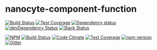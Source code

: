 # nanocyte-component-function

[![Build Status](https://travis-ci.org/octoblu/nanocyte-component-function.svg?branch=master)](https://travis-ci.org/octoblu/nanocyte-component-function)
[![Test Coverage](https://codecov.io/gh/octoblu/nanocyte-component-function/branch/master/graph/badge.svg)](https://codecov.io/gh/octoblu/nanocyte-component-function)
[![Dependency status](http://img.shields.io/david/octoblu/nanocyte-component-function.svg?style=flat)](https://david-dm.org/octoblu/nanocyte-component-function)
[![devDependency Status](http://img.shields.io/david/dev/octoblu/nanocyte-component-function.svg?style=flat)](https://david-dm.org/octoblu/nanocyte-component-function#info=devDependencies)
[![Slack Status](http://community-slack.octoblu.com/badge.svg)](http://community-slack.octoblu.com)

[![NPM](https://nodei.co/npm/nanocyte-component-function.svg?style=flat)](https://npmjs.org/package/nanocyte-component-function)
[![Build Status](https://travis-ci.org/octoblu/nanocyte-component-function.svg?branch=master)](https://travis-ci.org/octoblu/nanocyte-component-function)
[![Code Climate](https://codeclimate.com/github/octoblu/nanocyte-component-function/badges/gpa.svg)](https://codeclimate.com/github/octoblu/nanocyte-component-function)
[![Test Coverage](https://codeclimate.com/github/octoblu/nanocyte-component-function/badges/coverage.svg)](https://codeclimate.com/github/octoblu/nanocyte-component-function)
[![npm version](https://badge.fury.io/js/nanocyte-component-function.svg)](http://badge.fury.io/js/nanocyte-component-function)
[![Gitter](https://badges.gitter.im/octoblu/help.svg)](https://gitter.im/octoblu/help)
